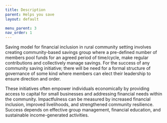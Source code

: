 ```yaml
---
title: Description
parent: Helps you save
layout: default

menu_parent: 3
nav_order: 1
---
```


Saving model for financial inclusion in rural community setting involves creating community-based savings group where a pre-defined number of members pool funds for an agreed period of time/cycle, make regular contributions and collectively manage savings. For the success of any community saving initiative; there will be need for a formal structure of governance of some kind where members can elect their leadership to ensure direction and order.

These initiatives often empower individuals economically by providing access to capital for small businesses and addressing financial needs within the community. Impactfulness can be measured by increased financial inclusion, improved livelihoods, and strengthened community resilience. Success depends on effective group management, financial education, and sustainable income-generated activities.
